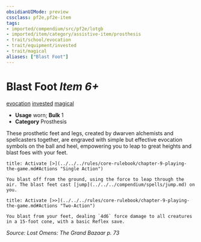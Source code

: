 ```yaml
---
obsidianUIMode: preview
cssclass: pf2e,pf2e-item
tags:
- imported/compendium/src/pf2e/lotgb
- imported/item/category/assistive-item/prosthesis
- trait/school/evocation
- trait/equipment/invested
- trait/magical
aliases: ["Blast Foot"]
---
```

# Blast Foot *Item 6+*  
[evocation](evocation.md)  [invested](invested.md)  [magical](magical.md)  

- **Usage** worn; **Bulk** 1
- **Category** Prosthesis

These prosthetic feet and legs, created by dwarven alchemists and spellcasters together, are engraved with simple but effective evocation symbols on the ball and heel, empowering you to leap to great heights and blast foes with your feet.

```ad-embed-ability
title: Activate [>](../../../rules/core-rulebook/chapter-9-playing-the-game.md#Actions "Single Action")

You blast off from the ground, using the force to leap through the air. The blast feet cast [jump](../../../compendium/spells/jump.md) on you.
```

```ad-embed-ability
title: Activate [>>](../../../rules/core-rulebook/chapter-9-playing-the-game.md#Actions "Two-Action")

You blast from your feet, dealing `4d6` force damage to all creatures in a 15-foot cone, with a basic Reflex save.
```

*Source: Lost Omens: The Grand Bazaar p. 73*
